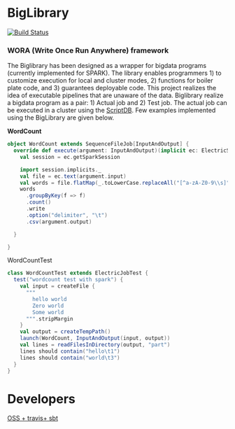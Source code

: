 
# BigLibrary

[![Build Status](https://travis-ci.org/recipegrace/BigLibrary.svg?branch=master)](https://travis-ci.org/recipegrace/BigLibrary)



<h3>WORA (Write Once Run Anywhere) framework</h3>
The Biglibrary has been designed as a wrapper for bigdata programs (currently implemented for SPARK). 
The library enables programmers 1) to customize execution for local and cluster modes, 2) functions for boiler plate code, and 3) guarantees deployable code.
This project realizes the idea of executable pipelines that are unaware of the data.
Biglibrary realize a bigdata program as a pair: 1) Actual job and 2) Test job. The actual job can be executed in a cluster using the 
<a href="https://github.com/recipegrace/ScriptDB">ScriptDB</a>.  Few examples implemented using the BigLibrary  are given below.

<b>WordCount</b>


```scala
object WordCount extends SequenceFileJob[InputAndOutput] {
  override def execute(argument: InputAndOutput)(implicit ec: ElectricSession) = {
    val session = ec.getSparkSession

    import session.implicits._
    val file = ec.text(argument.input)
    val words = file.flatMap(_.toLowerCase.replaceAll("[^a-zA-Z0-9\\s]", "").split("\\s+"))
    words
      .groupByKey(f => f)
      .count()
      .write
      .option("delimiter", "\t")
      .csv(argument.output)

  }

}
```  
WordCountTest 

```scala
class WordCountTest extends ElectricJobTest {
  test("wordcount test with spark") {
    val input = createFile {
      """
        hello world
        Zero world
        Some world
      """.stripMargin
    }
    val output = createTempPath()
    launch(WordCount, InputAndOutput(input, output))
    val lines = readFilesInDirectory(output, "part")
    lines should contain("hello\t1")
    lines should contain("world\t3")
  }
}
```

# Developers 

[OSS + travis+ sbt](https://github.com/recipegrace/BigLibrary/blob/master/doc/Oss-publish-travis.md)





